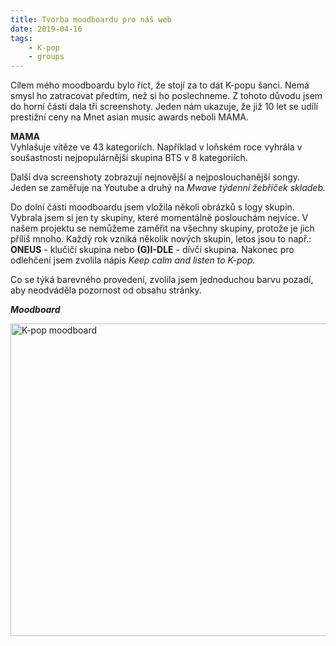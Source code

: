 ```yaml
---
title: Tvorba moodboardu pro náš web
date: 2019-04-16
tags: 
    - K-pop
    - groups
---
```


Cílem mého moodboardu bylo říct, že stojí za to dát K-popu šanci. Nemá smysl ho zatracovat předtím, než si ho poslechneme. 
Z tohoto důvodu jsem do horní části dala tři screenshoty. Jeden nám ukazuje, že již 10 let se udílí prestižní ceny na 
Mnet asian music awards neboli MAMA. 

**MAMA**<br>
Vyhlašuje vítěze ve 43 kategoriích. Například v loňském roce vyhrála v soušastnosti nejpopulárnější skupina BTS v 8 kategoriích.

Další dva screenshoty zobrazují nejnovější a nejposlouchanější songy. Jeden se zaměřuje na Youtube a druhý 
na *Mwave týdenní žebříček skladeb.*

Do dolní části moodboardu jsem vložila několi obrázků s logy skupin. Vybrala jsem si jen ty skupiny, které momentálně poslouchám nejvíce. 
V našem projektu se nemůžeme zaměřit na všechny skupiny, protože je jich příliš mnoho. Každý rok vzniká několik nových skupin, letos jsou 
to např.: **ONEUS** - klučičí skupina nebo **(G)I-DLE** - dívčí skupina. Nakonec pro odlehčení jsem zvolila nápis 
*Keep calm and listen to K-pop.*

Co se týká barevného provedení, zvolila jsem jednoduchou barvu pozadí, aby neodváděla pozornost od obsahu stránky.

***Moodboard***

<img src="https://is.muni.cz/auth/www/457401/I_Feel_Extremely__Blessed.png"
     alt="K-pop moodboard"
     style="margin-right: 10px;" width="650" height="500"/>